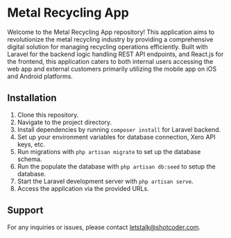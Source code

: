 # Metal Recycling App

Welcome to the Metal Recycling App repository! This application aims to revolutionize the metal recycling industry by providing a comprehensive digital solution for managing recycling operations efficiently. Built with Laravel for the backend logic handling REST API endpoints, and React.js for the frontend, this application caters to both internal users accessing the web app and external customers primarily utilizing the mobile app on iOS and Android platforms.

## Installation

1. Clone this repository.
2. Navigate to the project directory.
3. Install dependencies by running `composer install` for Laravel backend.
4. Set up your environment variables for database connection, Xero API keys, etc.
5. Run migrations with `php artisan migrate` to set up the database schema.
6. Run the populate the database with `php artisan db:seed` to setup the database.
7. Start the Laravel development server with `php artisan serve`.
8. Access the application via the provided URLs.

## Support

For any inquiries or issues, please contact letstalk@shotcoder.com.
